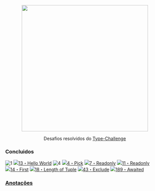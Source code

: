 <p align="center">
	<img src="https://raw.githubusercontent.com/type-challenges/type-challenges/f7e67740108f4228b3e2bc3c55dcf32ddb6da43f/screenshots/logo.svg" width="400" />
</p>

<p align="center">
	Desafios resolvidos do <a href="https://github.com/type-challenges/type-challenges">Type-Challenge</a>
</p>

### Concluidos

 <img src="https://img.shields.io/badge/warm--up-1-teal" alt="1"/>
 <a href="./src/warm/13-hello-world.ts" target="_blank"><img src="https://img.shields.io/badge/-13%E3%83%BBHello%20World-teal" alt="13・Hello World"/></a> 
 
<img src="https://img.shields.io/badge/easy-4-7aad0c" alt="4"/>
<a href="./src/easy/04-pick.ts" target="_blank"><img src="https://img.shields.io/badge/-4%E3%83%BBPick-7aad0c" alt="4・Pick"/></a> <a href="./src/easy/07-readonly.ts" target="_blank"><img src="https://img.shields.io/badge/-7%E3%83%BBReadonly-7aad0c" alt="7・Readonly"/></a> <a href="./src/easy/11-tuple-to-object.ts" target="_blank"><img src="https://img.shields.io/badge/-11%E3%83%BBTuple%20To%20Object-7aad0c" alt="11・Readonly"/></a> <a href="./src/easy/14-first.ts" target="_blank"><img src="https://img.shields.io/badge/-14%E3%83%BBFirst%20of%20Array-7aad0c" alt="14・First "/></a>  <a href="./src/easy/18-tuple-length.ts" target="_blank"><img src="https://img.shields.io/badge/-18%E3%83%BBLength%20of%20Tuple-7aad0c" alt="18・Length of Tuple "/></a> <a href="./src/easy/43-exclude.ts" target="_blank"><img src="https://img.shields.io/badge/-43%E3%83%BBExclude-7aad0c" alt="43・Exclude "/></a> <a href="./src/easy/189-awaited.ts" target="_blank"><img src="https://img.shields.io/badge/-189%E3%83%BBAwaited-7aad0c" alt="189・Awaited "/></a>

### [Anotações](https://locrian-notify-014.notion.site/Typescript-Challenge-3fa6d193e6c345abb190942c8f7ad683)
